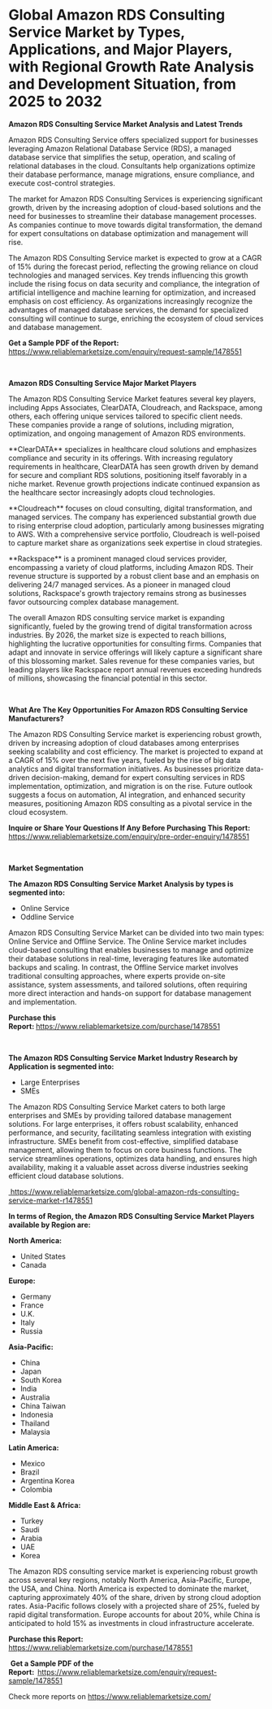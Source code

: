 <p><h1>Global Amazon RDS Consulting Service Market by Types, Applications, and Major Players, with Regional Growth Rate Analysis and Development Situation, from 2025 to 2032</h1></p><p><strong>Amazon RDS Consulting Service Market Analysis and Latest Trends</strong></p>
<p><p>Amazon RDS Consulting Service offers specialized support for businesses leveraging Amazon Relational Database Service (RDS), a managed database service that simplifies the setup, operation, and scaling of relational databases in the cloud. Consultants help organizations optimize their database performance, manage migrations, ensure compliance, and execute cost-control strategies. </p><p>The market for Amazon RDS Consulting Services is experiencing significant growth, driven by the increasing adoption of cloud-based solutions and the need for businesses to streamline their database management processes. As companies continue to move towards digital transformation, the demand for expert consultations on database optimization and management will rise. </p><p>The Amazon RDS Consulting Service market is expected to grow at a CAGR of 15% during the forecast period, reflecting the growing reliance on cloud technologies and managed services. Key trends influencing this growth include the rising focus on data security and compliance, the integration of artificial intelligence and machine learning for optimization, and increased emphasis on cost efficiency. As organizations increasingly recognize the advantages of managed database services, the demand for specialized consulting will continue to surge, enriching the ecosystem of cloud services and database management.</p></p>
<p><strong>Get a Sample PDF of the Report:&nbsp;</strong> <a href="https://www.reliablemarketsize.com/enquiry/request-sample/1478551?utm_campaign=3352&utm_medium=2&utm_source=Github&utm_content=ia&utm_term=23032025&utm_id=amazon-rds-consulting-service">https://www.reliablemarketsize.com/enquiry/request-sample/1478551</a></p>
<p>&nbsp;</p>
<p><strong>Amazon RDS Consulting Service Major Market Players</strong></p>
<p><p>The Amazon RDS Consulting Service Market features several key players, including Apps Associates, ClearDATA, Cloudreach, and Rackspace, among others, each offering unique services tailored to specific client needs. These companies provide a range of solutions, including migration, optimization, and ongoing management of Amazon RDS environments.</p><p>**ClearDATA** specializes in healthcare cloud solutions and emphasizes compliance and security in its offerings. With increasing regulatory requirements in healthcare, ClearDATA has seen growth driven by demand for secure and compliant RDS solutions, positioning itself favorably in a niche market. Revenue growth projections indicate continued expansion as the healthcare sector increasingly adopts cloud technologies.</p><p>**Cloudreach** focuses on cloud consulting, digital transformation, and managed services. The company has experienced substantial growth due to rising enterprise cloud adoption, particularly among businesses migrating to AWS. With a comprehensive service portfolio, Cloudreach is well-poised to capture market share as organizations seek expertise in cloud strategies.</p><p>**Rackspace** is a prominent managed cloud services provider, encompassing a variety of cloud platforms, including Amazon RDS. Their revenue structure is supported by a robust client base and an emphasis on delivering 24/7 managed services. As a pioneer in managed cloud solutions, Rackspace's growth trajectory remains strong as businesses favor outsourcing complex database management.</p><p>The overall Amazon RDS consulting service market is expanding significantly, fueled by the growing trend of digital transformation across industries. By 2026, the market size is expected to reach billions, highlighting the lucrative opportunities for consulting firms. Companies that adapt and innovate in service offerings will likely capture a significant share of this blossoming market. Sales revenue for these companies varies, but leading players like Rackspace report annual revenues exceeding hundreds of millions, showcasing the financial potential in this sector.</p></p>
<p>&nbsp;</p>
<p><strong>What Are The Key Opportunities For Amazon RDS Consulting Service Manufacturers?</strong></p>
<p><p>The Amazon RDS Consulting Service market is experiencing robust growth, driven by increasing adoption of cloud databases among enterprises seeking scalability and cost efficiency. The market is projected to expand at a CAGR of 15% over the next five years, fueled by the rise of big data analytics and digital transformation initiatives. As businesses prioritize data-driven decision-making, demand for expert consulting services in RDS implementation, optimization, and migration is on the rise. Future outlook suggests a focus on automation, AI integration, and enhanced security measures, positioning Amazon RDS consulting as a pivotal service in the cloud ecosystem.</p></p>
<p><strong>Inquire or Share Your Questions If Any Before Purchasing This Report:</strong> <a href="https://www.reliablemarketsize.com/enquiry/pre-order-enquiry/1478551?utm_campaign=3352&utm_medium=2&utm_source=Github&utm_content=ia&utm_term=23032025&utm_id=amazon-rds-consulting-service">https://www.reliablemarketsize.com/enquiry/pre-order-enquiry/1478551</a></p>
<p>&nbsp;</p>
<p><strong>Market Segmentation</strong></p>
<p><strong>The Amazon RDS Consulting Service Market Analysis by types is segmented into:</strong></p>
<p><ul><li>Online Service</li><li>Oddline Service</li></ul></p>
<p><p>Amazon RDS Consulting Service Market can be divided into two main types: Online Service and Offline Service. The Online Service market includes cloud-based consulting that enables businesses to manage and optimize their database solutions in real-time, leveraging features like automated backups and scaling. In contrast, the Offline Service market involves traditional consulting approaches, where experts provide on-site assistance, system assessments, and tailored solutions, often requiring more direct interaction and hands-on support for database management and implementation.</p></p>
<p><strong>Purchase this Report:&nbsp;</strong><a href="https://www.reliablemarketsize.com/purchase/1478551?utm_campaign=3352&utm_medium=2&utm_source=Github&utm_content=ia&utm_term=23032025&utm_id=amazon-rds-consulting-service">https://www.reliablemarketsize.com/purchase/1478551</a></p>
<p>&nbsp;</p>
<p><strong>The Amazon RDS Consulting Service Market Industry Research by Application is segmented into:</strong></p>
<p><ul><li>Large Enterprises</li><li>SMEs</li></ul></p>
<p><p>The Amazon RDS Consulting Service Market caters to both large enterprises and SMEs by providing tailored database management solutions. For large enterprises, it offers robust scalability, enhanced performance, and security, facilitating seamless integration with existing infrastructure. SMEs benefit from cost-effective, simplified database management, allowing them to focus on core business functions. The service streamlines operations, optimizes data handling, and ensures high availability, making it a valuable asset across diverse industries seeking efficient cloud database solutions.</p></p>
<p><a href="https://www.reliablemarketsize.com/global-amazon-rds-consulting-service-market-r1478551?utm_campaign=3352&utm_medium=2&utm_source=Github&utm_content=ia&utm_term=23032025&utm_id=amazon-rds-consulting-service">&nbsp;https://www.reliablemarketsize.com/global-amazon-rds-consulting-service-market-r1478551</a></p>
<p><strong>In terms of Region, the Amazon RDS Consulting Service Market Players available by Region are:</strong></p>
<p>
    <p> <strong> North America: </strong>
        <ul>
            <li>United States</li>
            <li>Canada</li>
        </ul>
        </p> 
    <p> <strong> Europe: </strong>
        <ul>
            <li>Germany</li>
            <li>France</li>
            <li>U.K.</li>
            <li>Italy</li>
            <li>Russia</li>
        </ul>
        </p> 
    <p> <strong> Asia-Pacific: </strong>
        <ul>
            <li>China</li>
            <li>Japan</li>
            <li>South Korea</li>
            <li>India</li>
            <li>Australia</li>
            <li>China Taiwan</li>
            <li>Indonesia</li>
            <li>Thailand</li>
            <li>Malaysia</li>
        </ul>
        </p> 
    <p> <strong> Latin America: </strong>
        <ul>
            <li>Mexico</li>
            <li>Brazil</li>
            <li>Argentina Korea</li>
            <li>Colombia</li>
        </ul>
        </p> 
    <p> <strong> Middle East & Africa: </strong>
        <ul>
            <li>Turkey</li>
            <li>Saudi</li>
            <li>Arabia</li>
            <li>UAE</li>
            <li>Korea</li>
        </ul>
    </p>
    </p>
<p><p>The Amazon RDS consulting service market is experiencing robust growth across several key regions, notably North America, Asia-Pacific, Europe, the USA, and China. North America is expected to dominate the market, capturing approximately 40% of the share, driven by strong cloud adoption rates. Asia-Pacific follows closely with a projected share of 25%, fueled by rapid digital transformation. Europe accounts for about 20%, while China is anticipated to hold 15% as investments in cloud infrastructure accelerate.</p></p>
<p><strong>Purchase this Report: </strong><a href="https://www.reliablemarketsize.com/purchase/1478551?utm_campaign=3352&utm_medium=2&utm_source=Github&utm_content=ia&utm_term=23032025&utm_id=amazon-rds-consulting-service">https://www.reliablemarketsize.com/purchase/1478551</a></p>
<p>&nbsp;<strong>Get a Sample PDF of the Report:&nbsp;&nbsp;</strong><a href="https://www.reliablemarketsize.com/enquiry/request-sample/1478551?utm_campaign=3352&utm_medium=2&utm_source=Github&utm_content=ia&utm_term=23032025&utm_id=amazon-rds-consulting-service">https://www.reliablemarketsize.com/enquiry/request-sample/1478551</a></p>
<p><strong></strong></p>
<p>Check more reports on <a href="https://www.reliablemarketsize.com/?utm_campaign=3352&utm_medium=2&utm_source=Github&utm_content=ia&utm_term=23032025&utm_id=amazon-rds-consulting-service">https://www.reliablemarketsize.com/</a></p>
